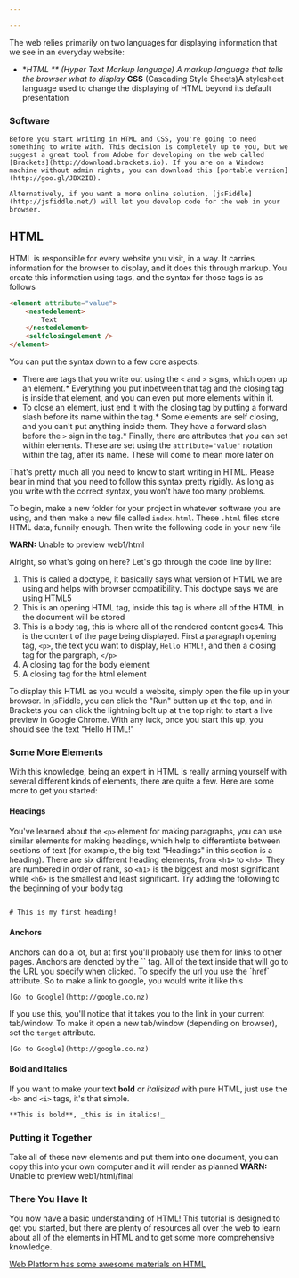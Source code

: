 ```yaml
---

---
```

The web relies primarily on two languages for displaying information that we see in an everyday website:

*   **HTML ** (Hyper Text Markup language) A markup language that tells the browser what to display*   **CSS** (Cascading Style Sheets)A stylesheet language used to change the displaying of HTML beyond its default presentation

### Software

    Before you start writing in HTML and CSS, you're going to need something to write with. This decision is completely up to you, but we suggest a great tool from Adobe for developing on the web called [Brackets](http://download.brackets.io). If you are on a Windows machine without admin rights, you can download this [portable version](http://goo.gl/JBX2IB).

    Alternatively, if you want a more online solution, [jsFiddle](http://jsfiddle.net/) will let you develop code for the web in your browser.

## HTML

HTML is responsible for every website you visit, in a way. It carries information for the browser to display, and it does this through markup. You create this information using tags, and the syntax for those tags is as follows

``` html
<element attribute="value">
    <nestedelement>
        Text
    </nestedelement>
    <selfclosingelement />
</element>
```

You can put the syntax down to a few core aspects:

*   There are tags that you write out using the `<` and `>` signs, which open up an element.*   Everything you put inbetween that tag and the closing tag is inside that element, and you can even put more elements within it.
*   To close an element, just end it with the closing tag by putting a forward slash before its name within the tag.*   Some elements are self closing, and you can't put anything inside them. They have a forward slash before the `>` sign in the tag.*   Finally, there are attributes that you can set within elements. These are set using the `attribute="value"` notation within the tag, after its name. These will come to mean more later on

That's pretty much all you need to know to start writing in HTML. Please bear in mind that you need to follow this syntax pretty rigidly. As long as you write with the correct syntax, you won't have too many problems. 

To begin, make a new folder for your project in whatever software you are using, and then make a new file called `index.html`. These `.html` files store HTML data, funnily enough. Then write the following code in your new file

**WARN:** Unable to preview web1/html

Alright, so what's going on here? Let's go through the code line by line:

1.  This is called a doctype, it basically says what version of HTML we are using and helps with browser compatibility. This doctype says we are using HTML5
2.  This is an opening HTML tag, inside this tag is where all of the HTML in the document will be stored
3.  This is a body tag, this is where all of the rendered content goes4.  This is the content of the page being displayed. First a paragraph opening tag, `<p>`, the text you want to display, `Hello HTML!`, and then a closing tag for the pargraph, `</p>`
5.  A closing tag for the body element
6.  A closing tag for the html element

To display this HTML as you would a website, simply open the file up in your browser. In jsFiddle, you can click the "Run" button up at the top, and in Brackets you can click the lightning bolt up at the top right to start a live preview in Google Chrome. With any luck, once you start this up, you should see the text "Hello HTML!"

### Some More Elements

With this knowledge, being an expert in HTML is really arming yourself with several different kinds of elements, there are quite a few. Here are some more to get you started:

#### Headings

You've learned about the `<p>` element for making paragraphs, you can use similar elements for making headings, which help to differentiate between sections of text (for example, the big text "Headings" in this section is a heading). There are six different heading elements, from `<h1>` to `<h6>`. They are numbered in order of rank, so `<h1>` is the biggest and most significant while `<h6>` is the smallest and least significant. Try adding the following to the beginning of your body tag
``` html

# This is my first heading!

```

#### Anchors

<p>Anchors can do a lot, but at first you'll probably use them for links to other pages. Anchors are denoted by the `<a>` tag. All of the text inside that will go to the URL you specify when clicked. To specify the url you use the `href` attribute. So to make a link to google, you would write it like this

``` html
[Go to Google](http://google.co.nz)
```

If you use this, you'll notice that it takes you to the link in your current tab/window. To make it open a new tab/window (depending on browser), set the `target` attribute.

``` html
[Go to Google](http://google.co.nz)
```

#### Bold and Italics

If you want to make your text **bold** or _italisized_ with pure HTML, just use the `<b>` and `<i>` tags, it's that simple.

``` html
**This is bold**, _this is in italics!_
```

### Putting it Together

Take all of these new elements and put them into one document, you can copy this into your own computer and it will render as planned
**WARN:** Unable to preview web1/html/final

### There You Have It

You now have a basic understanding of HTML! This tutorial is designed to get you started, but there are plenty of resources all over the web to learn about all of the elements in HTML and to get some more comprehensive knowledge. 

[Web Platform has some awesome materials on HTML](http://docs.webplatform.org/wiki/html)